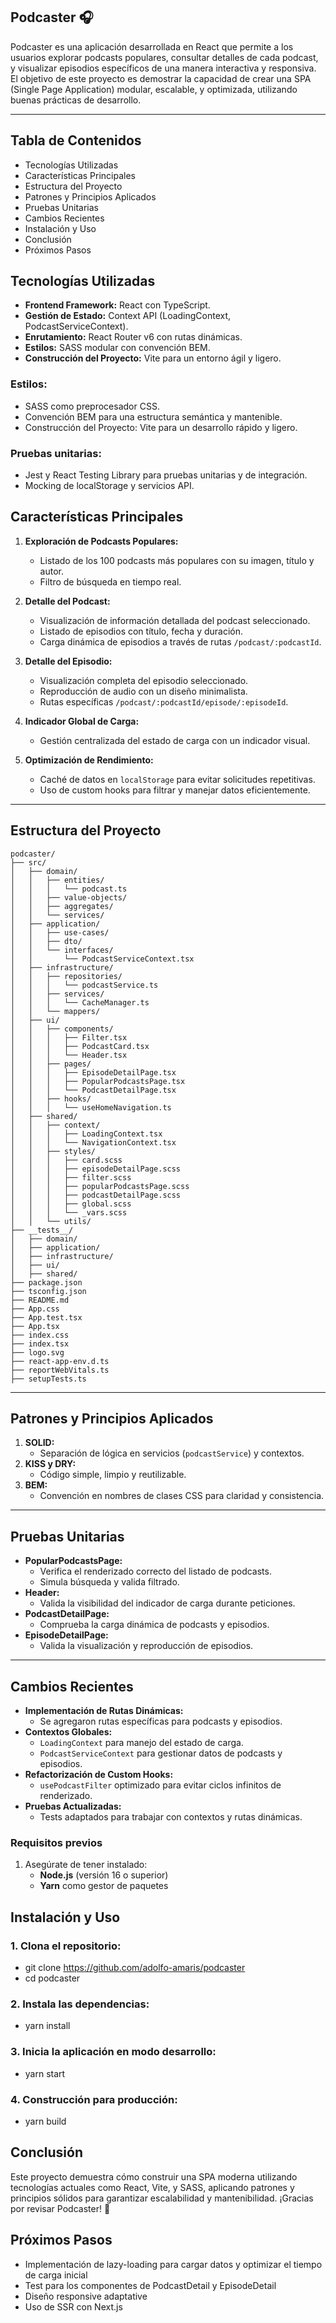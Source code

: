## Podcaster 🎧

Podcaster es una aplicación desarrollada en React que permite a los usuarios explorar podcasts populares, consultar detalles de cada podcast, y visualizar episodios específicos de una manera interactiva y responsiva. El objetivo de este proyecto es demostrar la capacidad de crear una SPA (Single Page Application) modular, escalable, y optimizada, utilizando buenas prácticas de desarrollo.

---

## Tabla de Contenidos

- Tecnologías Utilizadas
- Características Principales
- Estructura del Proyecto
- Patrones y Principios Aplicados
- Pruebas Unitarias
- Cambios Recientes
- Instalación y Uso
- Conclusión
- Próximos Pasos

## Tecnologías Utilizadas

- **Frontend Framework:** React con TypeScript.
- **Gestión de Estado:** Context API (LoadingContext, PodcastServiceContext).
- **Enrutamiento:** React Router v6 con rutas dinámicas.
- **Estilos:** SASS modular con convención BEM.
- **Construcción del Proyecto:** Vite para un entorno ágil y ligero.

### Estilos:

- SASS como preprocesador CSS.
- Convención BEM para una estructura semántica y mantenible.
- Construcción del Proyecto: Vite para un desarrollo rápido y ligero.

### Pruebas unitarias:

- Jest y React Testing Library para pruebas unitarias y de integración.
- Mocking de localStorage y servicios API.

## Características Principales

1. **Exploración de Podcasts Populares:**

   - Listado de los 100 podcasts más populares con su imagen, título y autor.
   - Filtro de búsqueda en tiempo real.

2. **Detalle del Podcast:**

   - Visualización de información detallada del podcast seleccionado.
   - Listado de episodios con título, fecha y duración.
   - Carga dinámica de episodios a través de rutas `/podcast/:podcastId`.

3. **Detalle del Episodio:**

   - Visualización completa del episodio seleccionado.
   - Reproducción de audio con un diseño minimalista.
   - Rutas específicas `/podcast/:podcastId/episode/:episodeId`.

4. **Indicador Global de Carga:**

   - Gestión centralizada del estado de carga con un indicador visual.

5. **Optimización de Rendimiento:**
   - Caché de datos en `localStorage` para evitar solicitudes repetitivas.
   - Uso de custom hooks para filtrar y manejar datos eficientemente.

---

## Estructura del Proyecto

```
podcaster/
├── src/
│   ├── domain/
│   │   ├── entities/
│   │   │   └── podcast.ts
│   │   ├── value-objects/
│   │   ├── aggregates/
│   │   └── services/
│   ├── application/
│   │   ├── use-cases/
│   │   ├── dto/
│   │   └── interfaces/
│   │       └── PodcastServiceContext.tsx
│   ├── infrastructure/
│   │   ├── repositories/
│   │   │   └── podcastService.ts
│   │   ├── services/
│   │   │   └── CacheManager.ts
│   │   └── mappers/
│   ├── ui/
│   │   ├── components/
│   │   │   ├── Filter.tsx
│   │   │   ├── PodcastCard.tsx
│   │   │   └── Header.tsx
│   │   ├── pages/
│   │   │   ├── EpisodeDetailPage.tsx
│   │   │   ├── PopularPodcastsPage.tsx
│   │   │   └── PodcastDetailPage.tsx
│   │   ├── hooks/
│   │   │   └── useHomeNavigation.ts
│   ├── shared/
│   │   ├── context/
│   │   │   ├── LoadingContext.tsx
│   │   │   └── NavigationContext.tsx
│   │   ├── styles/
│   │   │   ├── card.scss
│   │   │   ├── episodeDetailPage.scss
│   │   │   ├── filter.scss
│   │   │   ├── popularPodcastsPage.scss
│   │   │   ├── podcastDetailPage.scss
│   │   │   ├── global.scss
│   │   │   └── _vars.scss
│   │   └── utils/
├── __tests__/
│   ├── domain/
│   ├── application/
│   ├── infrastructure/
│   ├── ui/
│   ├── shared/
├── package.json
├── tsconfig.json
├── README.md
├── App.css
├── App.test.tsx
├── App.tsx
├── index.css
├── index.tsx
├── logo.svg
├── react-app-env.d.ts
├── reportWebVitals.ts
├── setupTests.ts

```

---

## Patrones y Principios Aplicados

1. **SOLID:**
   - Separación de lógica en servicios (`podcastService`) y contextos.
2. **KISS y DRY:**
   - Código simple, limpio y reutilizable.
3. **BEM:**
   - Convención en nombres de clases CSS para claridad y consistencia.

---

## Pruebas Unitarias

- **PopularPodcastsPage:**
  - Verifica el renderizado correcto del listado de podcasts.
  - Simula búsqueda y valida filtrado.
- **Header:**
  - Valida la visibilidad del indicador de carga durante peticiones.
- **PodcastDetailPage:**
  - Comprueba la carga dinámica de podcasts y episodios.
- **EpisodeDetailPage:**
  - Valida la visualización y reproducción de episodios.

---

## Cambios Recientes

- **Implementación de Rutas Dinámicas:**
  - Se agregaron rutas específicas para podcasts y episodios.
- **Contextos Globales:**
  - `LoadingContext` para manejo del estado de carga.
  - `PodcastServiceContext` para gestionar datos de podcasts y episodios.
- **Refactorización de Custom Hooks:**
  - `usePodcastFilter` optimizado para evitar ciclos infinitos de renderizado.
- **Pruebas Actualizadas:**
  - Tests adaptados para trabajar con contextos y rutas dinámicas.

### **Requisitos previos**

1. Asegúrate de tener instalado:
   - **Node.js** (versión 16 o superior)
   - **Yarn** como gestor de paquetes

## Instalación y Uso

### 1. Clona el repositorio:

- git clone https://github.com/adolfo-amaris/podcaster
- cd podcaster

### 2. Instala las dependencias:

- yarn install

### 3. Inicia la aplicación en modo desarrollo:

- yarn start

### 4. Construcción para producción:

- yarn build

## Conclusión

Este proyecto demuestra cómo construir una SPA moderna utilizando tecnologías actuales como React, Vite, y SASS, aplicando patrones y principios sólidos para garantizar escalabilidad y mantenibilidad. ¡Gracias por revisar Podcaster! 🎉

## Próximos Pasos

- Implementación de lazy-loading para cargar datos y optimizar el tiempo de carga inicial
- Test para los componentes de PodcastDetail y EpisodeDetail
- Diseño responsive adaptative
- Uso de SSR con Next.js
